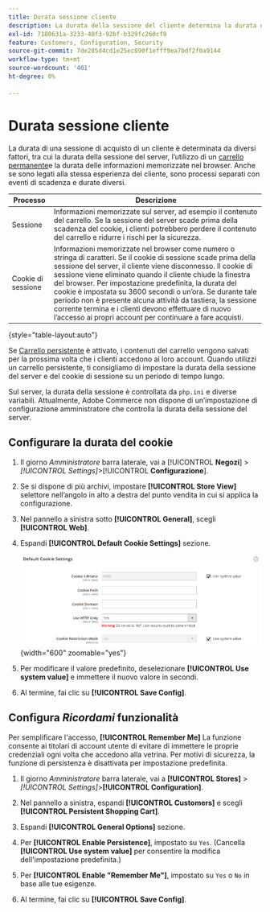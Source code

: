 ```yaml
---
title: Durata sessione cliente
description: La durata della sessione del cliente determina la durata di una sessione di acquisto del cliente.
exl-id: 7180631a-3233-40f3-92bf-b329fc260cf9
feature: Customers, Configuration, Security
source-git-commit: 7de285d4cd1e25ec890f1efff9ea7bdf2f0a9144
workflow-type: tm+mt
source-wordcount: '401'
ht-degree: 0%

---
```


# Durata sessione cliente

La durata di una sessione di acquisto di un cliente è determinata da diversi fattori, tra cui la durata della sessione del server, l’utilizzo di un [carrello permanente](../stores-purchase/cart-persistent.md)e la durata delle informazioni memorizzate nel browser. Anche se sono legati alla stessa esperienza del cliente, sono processi separati con eventi di scadenza e durate diversi.

| Processo | Descrizione |
| --- | --- |
| Sessione | Informazioni memorizzate sul server, ad esempio il contenuto del carrello. Se la sessione del server scade prima della scadenza del cookie, i clienti potrebbero perdere il contenuto del carrello e ridurre i rischi per la sicurezza. |
| Cookie di sessione | Informazioni memorizzate nel browser come numero o stringa di caratteri. Se il cookie di sessione scade prima della sessione del server, il cliente viene disconnesso. Il cookie di sessione viene eliminato quando il cliente chiude la finestra del browser. Per impostazione predefinita, la durata del cookie è impostata su 3600 secondi o un’ora. Se durante tale periodo non è presente alcuna attività da tastiera, la sessione corrente termina e i clienti devono effettuare di nuovo l’accesso ai propri account per continuare a fare acquisti. |

{style="table-layout:auto"}

Se [Carrello persistente](../stores-purchase/cart-persistent.md) è attivato, i contenuti del carrello vengono salvati per la prossima volta che i clienti accedono ai loro account. Quando utilizzi un carrello persistente, ti consigliamo di impostare la durata della sessione del server e del cookie di sessione su un periodo di tempo lungo.

Sul server, la durata della sessione è controllata da `php.ini` e diverse variabili. Attualmente, Adobe Commerce non dispone di un’impostazione di configurazione amministratore che controlla la durata della sessione del server.

## Configurare la durata del cookie

1. Il giorno _Amministratore_ barra laterale, vai a [!UICONTROL **Negozi**] > _[!UICONTROL Settings]_>[!UICONTROL **Configurazione**].

1. Se si dispone di più archivi, impostare **[!UICONTROL Store View]** selettore nell’angolo in alto a destra del punto vendita in cui si applica la configurazione.

1. Nel pannello a sinistra sotto **[!UICONTROL General]**, scegli **[!UICONTROL Web]**.

1. Espandi **[!UICONTROL Default Cookie Settings]** sezione.

   ![Impostazioni predefinite cookie](../configuration-reference/general/assets/web-default-cookie-settings.png){width="600" zoomable="yes"}

1. Per modificare il valore predefinito, deselezionare **[!UICONTROL Use system value]** e immettere il nuovo valore in secondi.

1. Al termine, fai clic su **[!UICONTROL Save Config]**.

## Configura _Ricordami_ funzionalità

Per semplificare l&#39;accesso, **[!UICONTROL Remember Me]** La funzione consente ai titolari di account utente di evitare di immettere le proprie credenziali ogni volta che accedono alla vetrina. Per motivi di sicurezza, la funzione di persistenza è disattivata per impostazione predefinita.

1. Il giorno _Amministratore_ barra laterale, vai a **[!UICONTROL Stores]** > _[!UICONTROL Settings]_>**[!UICONTROL Configuration]**.

1. Nel pannello a sinistra, espandi **[!UICONTROL Customers]** e scegli **[!UICONTROL Persistent Shopping Cart]**.

1. Espandi **[!UICONTROL General Options]** sezione.

1. Per **[!UICONTROL Enable Persistence]**, impostato su `Yes`. (Cancella **[!UICONTROL Use system value]** per consentire la modifica dell&#39;impostazione predefinita.)

1. Per **[!UICONTROL Enable "Remember Me"]**, impostato su `Yes` o `No` in base alle tue esigenze.

1. Al termine, fai clic su **[!UICONTROL Save Config]**.
